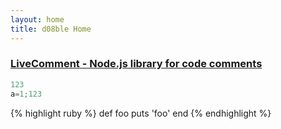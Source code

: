 ```yaml
---
layout: home
title: d08ble Home
---
```

### [LiveComment - Node.js library for code comments](https://d08ble.github.com/livecomment)


```javascript
123
a=1;123
```

{% highlight ruby %}
def foo
  puts 'foo'
end
{% endhighlight %}